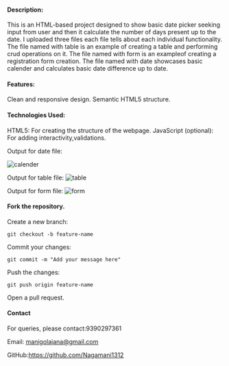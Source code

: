 #### Description:
This is an HTML-based project designed to show basic date picker seeking input from user and then it calculate the number of days present up to the date. 
I uploaded three files each file tells about each individual functionality.
The file named with table is an example of creating a table and performing crud operations on it. 
The file named with form is an exampleof creating a registration form creation.
The file named with date showcases basic calender and calculates basic date difference up to date.

#### Features:
Clean and responsive design.
Semantic HTML5 structure.

#### Technologies Used:
HTML5: For creating the structure of the webpage.
JavaScript (optional): For adding interactivity,validations.

Output for date file:

![calender](https://github.com/user-attachments/assets/4d1266dd-7ad8-4e69-9f41-5e04fcf9f445)


Output for table file:
![table](https://github.com/user-attachments/assets/dee45c24-e5f9-46b2-8ec6-9edeb2fa0669)


Output for form file:
![form](https://github.com/user-attachments/assets/279aaf44-2fe6-47ca-b4e3-407da15967c9)

#### Fork the repository.
Create a new branch:
```
git checkout -b feature-name

```
Commit your changes:
```
git commit -m "Add your message here"

```

Push the changes:
```
git push origin feature-name
```

Open a pull request.


#### Contact
For queries, please contact:9390297361

Email: manigolajana@gmail.com

GitHub:https://github.com/Nagamani1312





